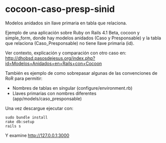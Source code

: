 cocoon-caso-presp-sinid
=======================

Modelos anidados sin llave primaria en tabla que relaciona.

Ejemplo de una aplicación sobre Ruby on Rails 4.1 Beta, cocoon y simple_form, 
donde hay modelos anidados (Caso y Presponsable) y la tabla que relaciona 
(Caso_Presponsable) no tiene llave primaria (id).  

Ver contexto, explicación y comparación con otro caso en:
http://dhobsd.pasosdejesus.org/index.php?id=Modelos+Anidados+en+Rails+con+Cocoon

También es ejemplo de como sobrepasar algunas de las convenciones de RoR para
permitir:
* Nombres de tablas en síngular (configure/environment.rb)
* Llaves primarias con nombres diferentes (app/models/caso_presponsable)

Una vez descargue ejecutar con:

	sudo bundle install
	rake db:setup
	rails s

Y examine http://127.0.0.1:3000
	
